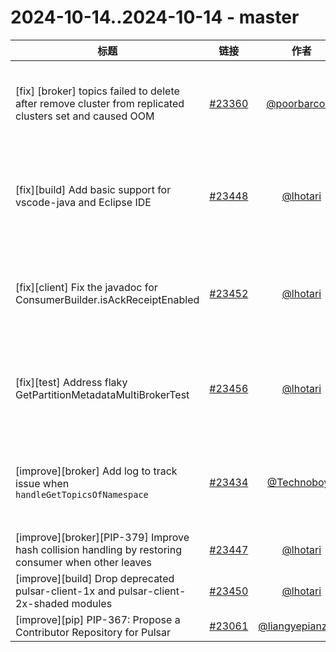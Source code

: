 # 2024-10-14..2024-10-14 - master
| 标题 | 链接 | 作者 | 标签 |
| - | :--: | :--: | - |
| [fix] [broker] topics failed to delete after remove cluster from replicated clusters set and caused OOM | [#23360](https://github.com/apache/pulsar/pull/23360) | [@poorbarcode](https://github.com/poorbarcode) | `type/bug` `release/blocker` `doc-not-needed` `category/reliability` `release/3.2.5` `release/3.3.3` `release/3.0.8` `release/4.0.0`  | 
| [fix][build] Add basic support for vscode-java and Eclipse IDE | [#23448](https://github.com/apache/pulsar/pull/23448) | [@lhotari](https://github.com/lhotari) | `area/build` `doc-not-needed` `ready-to-test` `cherry-picked/branch-3.0` `cherry-picked/branch-3.3` `release/3.3.3` `release/3.0.8` `release/4.0.0`  | 
| [fix][client] Fix the javadoc for ConsumerBuilder.isAckReceiptEnabled | [#23452](https://github.com/apache/pulsar/pull/23452) | [@lhotari](https://github.com/lhotari) | `doc` `release/blocker` `ready-to-test` `cherry-picked/branch-3.0` `cherry-picked/branch-3.3` `release/3.3.3` `release/3.0.8` `release/4.0.0`  | 
| [fix][test] Address flaky GetPartitionMetadataMultiBrokerTest | [#23456](https://github.com/apache/pulsar/pull/23456) | [@lhotari](https://github.com/lhotari) | `doc-not-needed` `ready-to-test` `cherry-picked/branch-3.0` `cherry-picked/branch-3.3` `release/3.3.3` `release/3.0.8` `release/4.0.0`  | 
| [improve][broker] Add log to track issue when `handleGetTopicsOfNamespace` | [#23434](https://github.com/apache/pulsar/pull/23434) | [@Technoboy-](https://github.com/Technoboy-) | `doc-not-needed` `ready-to-test` `cherry-picked/branch-3.0` `cherry-picked/branch-3.3` `release/3.3.3` `release/3.0.8` `release/4.0.0`  | 
| [improve][broker][PIP-379] Improve hash collision handling by restoring consumer when other leaves | [#23447](https://github.com/apache/pulsar/pull/23447) | [@lhotari](https://github.com/lhotari) | `area/broker` `doc-not-needed` `ready-to-test` `release/4.0.0`  | 
| [improve][build] Drop deprecated pulsar-client-1x and pulsar-client-2x-shaded modules | [#23450](https://github.com/apache/pulsar/pull/23450) | [@lhotari](https://github.com/lhotari) | `doc-not-needed` `ready-to-test` `release/4.0.0`  | 
| [improve][pip] PIP-367: Propose a Contributor Repository for Pulsar | [#23061](https://github.com/apache/pulsar/pull/23061) | [@liangyepianzhou](https://github.com/liangyepianzhou) | `doc-required` `PIP`  | 

